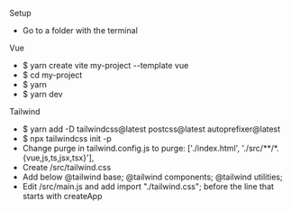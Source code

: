 Setup
- Go to a folder with the terminal

Vue
- $ yarn create vite my-project --template vue
- $ cd my-project
- $ yarn
- $ yarn dev

Tailwind
- $ yarn add -D tailwindcss@latest postcss@latest autoprefixer@latest
- $ npx tailwindcss init -p
- Change purge in tailwind.config.js to purge: ['./index.html', './src/**/*.{vue,js,ts,jsx,tsx}'],
- Create /src/tailwind.css
- Add below
@tailwind base;
@tailwind components;
@tailwind utilities;
- Edit /src/main.js and add import "./tailwind.css"; before the line that starts with createApp
